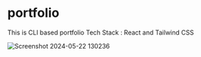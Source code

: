 # portfolio
This is CLI based portfolio 
Tech Stack : React and Tailwind CSS


![Screenshot 2024-05-22 130236](https://github.com/ahujasherry/portfolio/assets/72737856/50ee5b4a-a70d-4995-bc19-5a35fd3f3438)
